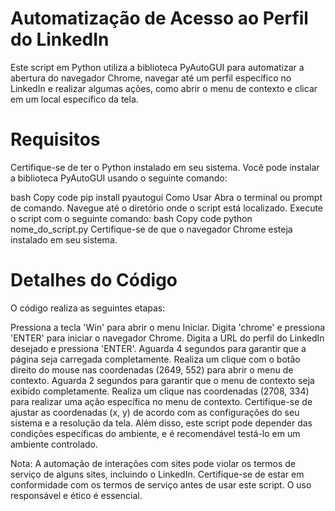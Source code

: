 
# Automatização de Acesso ao Perfil do LinkedIn
Este script em Python utiliza a biblioteca PyAutoGUI para automatizar a abertura do navegador Chrome, navegar até um perfil específico no LinkedIn e realizar algumas ações, como abrir o menu de contexto e clicar em um local específico da tela.

# Requisitos
Certifique-se de ter o Python instalado em seu sistema. Você pode instalar a biblioteca PyAutoGUI usando o seguinte comando:

bash
Copy code
pip install pyautogui
Como Usar
Abra o terminal ou prompt de comando.
Navegue até o diretório onde o script está localizado.
Execute o script com o seguinte comando:
bash
Copy code
python nome_do_script.py
Certifique-se de que o navegador Chrome esteja instalado em seu sistema.

# Detalhes do Código
O código realiza as seguintes etapas:

Pressiona a tecla 'Win' para abrir o menu Iniciar.
Digita 'chrome' e pressiona 'ENTER' para iniciar o navegador Chrome.
Digita a URL do perfil do LinkedIn desejado e pressiona 'ENTER'.
Aguarda 4 segundos para garantir que a página seja carregada completamente.
Realiza um clique com o botão direito do mouse nas coordenadas (2649, 552) para abrir o menu de contexto.
Aguarda 2 segundos para garantir que o menu de contexto seja exibido completamente.
Realiza um clique nas coordenadas (2708, 334) para realizar uma ação específica no menu de contexto.
Certifique-se de ajustar as coordenadas (x, y) de acordo com as configurações do seu sistema e a resolução da tela. Além disso, este script pode depender das condições específicas do ambiente, e é recomendável testá-lo em um ambiente controlado.

Nota: A automação de interações com sites pode violar os termos de serviço de alguns sites, incluindo o LinkedIn. Certifique-se de estar em conformidade com os termos de serviço antes de usar este script. O uso responsável e ético é essencial.
